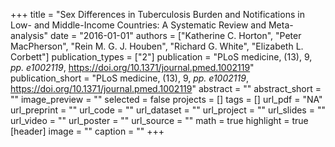 +++
title = "Sex Differences in Tuberculosis Burden and Notifications in Low- and Middle-Income Countries: A Systematic Review and Meta-analysis"
date = "2016-01-01"
authors = ["Katherine C. Horton", "Peter MacPherson", "Rein M. G. J. Houben", "Richard G. White", "Elizabeth L. Corbett"]
publication_types = ["2"]
publication = "PLoS medicine, (13), 9, _pp. e1002119_, https://doi.org/10.1371/journal.pmed.1002119"
publication_short = "PLoS medicine, (13), 9, _pp. e1002119_, https://doi.org/10.1371/journal.pmed.1002119"
abstract = ""
abstract_short = ""
image_preview = ""
selected = false
projects = []
tags = []
url_pdf = "NA"
url_preprint = ""
url_code = ""
url_dataset = ""
url_project = ""
url_slides = ""
url_video = ""
url_poster = ""
url_source = ""
math = true
highlight = true
[header]
image = ""
caption = ""
+++

